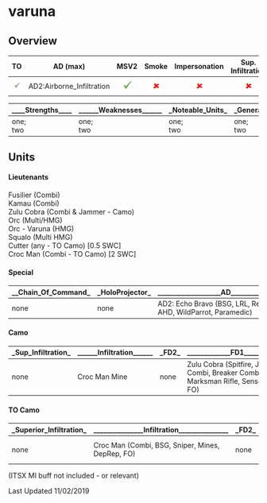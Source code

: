 # varuna

## Overview

| TO | AD (max) | MSV2 | Smoke | Impersonation | Sup. Infiltration | HoloProjector | TAGs | Strategos (max) |
|:--:|:--------:|:----:|:-----:|:-------------:|:-----------------:|:-------------:|:----:|:---------------:|
| ![tick](/images/tick.png "Yes") | AD2:Airborne_Infiltration | ![tick](/images/tick.png "Yes") | ![cross](/images/cross.png "No") | ![cross](/images/cross.png "No") | ![cross](/images/cross.png "No") | ![cross](/images/cross.png "No") | ![tick](/images/tick.png "Yes") | none |

| \_\_\_\_Strengths\_\_\_\_	| \_\_\_\_\_\_Weaknesses\_\_\_\_\_\_ | \_Noteable_Units\_ | \_General_Notes\_ |
|--|--|--|--|
| one;<br>two | one;<br>two | one;<br>two | one;<br>two |

## Units

#### Lieutenants
Fusilier (Combi)  
Kamau (Combi)  
Zulu Cobra (Combi & Jammer - Camo)  
Orc (Multi/HMG)  
Orc - Varuna (HMG)  
Squalo (Multi HMG)  
Cutter (any - TO Camo) [0.5 SWC]  
Croc Man (Combi - TO Camo) [2 SWC]  

#### Special

| \__Chain_Of_Command\_ | \_HoloProjector\_ | \_\_\_\_\_\_\_\_\_\_\_\_\_\_\_\_\_\_\_AD\_\_\_\_\_\_\_\_\_\_\_\_\_\_\_\_\_\_\_ |
|--|--|--|
| none | none | AD2: Echo Bravo (BSG, LRL, Red Fury, AHD, WildParrot, Paramedic) |

#### Camo

| \_Sup_Infiltration\_ | \_\_\_\_\_\_Infiltration\_\_\_\_\_\_ | \_FD2\_ |	\_\_\_\_\_\_\_\_\_\_\_\_\_FD1\_\_\_\_\_\_\_\_\_\_\_\_\_ | \_DZ\_ |
|--|--|--|--|--|
| none | Croc Man Mine | none | Zulu Cobra (Spitfire, Jammer, Combi, Breaker Combi, Shock Marksman Rifle, Sensor, KHD, FO) | none |


#### TO Camo

| \_Superior_Infiltration\_ | \_\_\_\_\_\_\_\_\_\_\_\_\_\_\_Infiltration\_\_\_\_\_\_\_\_\_\_\_\_\_\_\_ | \_FD2\_ |	\_FD1\_ | \_DZ\_ |
|--|--|--|--|--|
| none | Croc Man (Combi, BSG, Sniper, Mines, DepRep, FO) | none | none | Cutter (Multi HMG) |

(ITSX MI buff not included - or relevant)

Last Updated 11/02/2019
